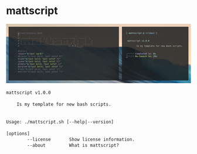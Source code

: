 # mattscript

![appleseed](mattscript.png)

    mattscript v1.0.0

        Is my template for new bash scripts.


    Usage: ./mattscript.sh [--help|--version]

    [options]
            --license       Show license information.
            --about         What is mattscript?
